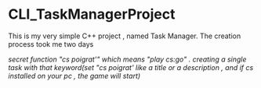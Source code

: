 # CLI_TaskManagerProject

This is my very simple C++ project , named Task Manager. The creation process took me two days


_secret function "cs poigrat'" which means "play cs:go" . creating a single task with that keyword(set "cs poigrat' like a title or a description , and if cs installed on your pc , the game will start)_
